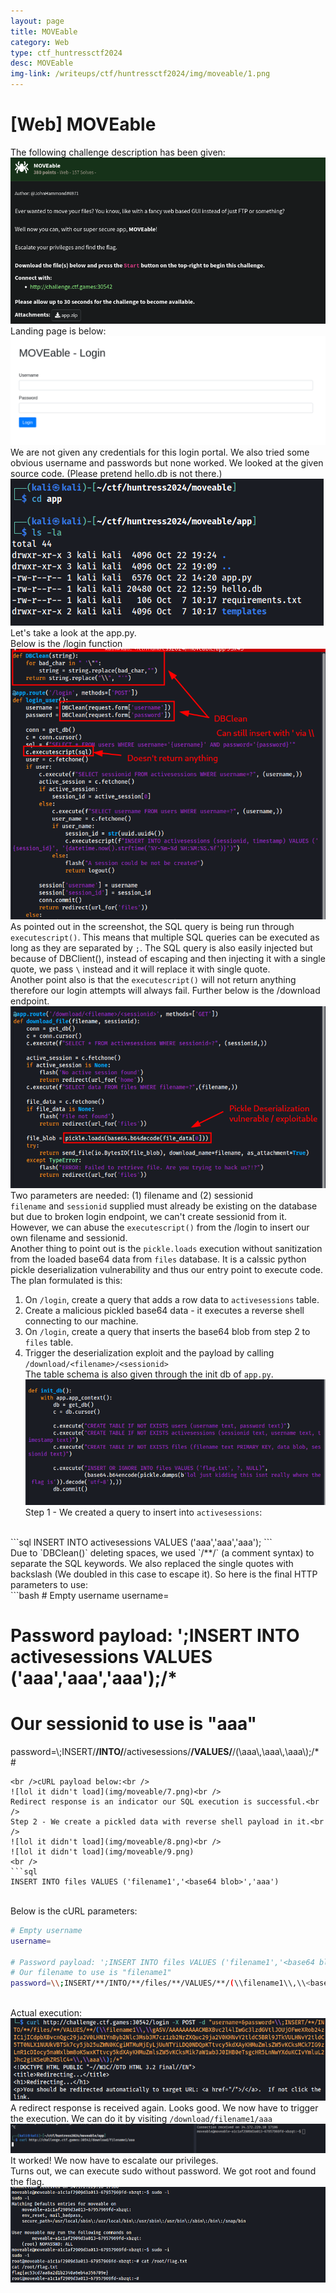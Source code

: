 ```yaml
---
layout: page
title: MOVEable
category: Web
type: ctf_huntressctf2024
desc: MOVEable
img-link: /writeups/ctf/huntressctf2024/img/moveable/1.png
---
```



# [Web] MOVEable
The following challenge description has been given:<br />
![lol it didn't load](img/moveable/1.png)<br />
Landing page is below:<br />
![lol it didn't load](img/moveable/1.5.png)<br />
We are not given any credentials for this login portal. We also tried some obvious username and passwords but none worked. We looked at the given source code. (Please pretend hello.db is not there.)<br />
![lol it didn't load](img/moveable/2.png)<br />
Let's take a look at the app.py.<br />
Below is the /login function<br />
![lol it didn't load](img/moveable/3.png)<br />
As pointed out in the screenshot, the SQL query is being run through `executescript()`. This means that multiple SQL queries can be executed as long as they are separated by `;`. The SQL query is also easily injected but because of DBClient(), instead of escaping and then injecting it with a single quote, we pass `\` instead and it will replace it with single quote.<br />
Another point also is that the `executescript()` will not return anything therefore our login attempts will always fail. Further below is the /download endpoint.<br />
![lol it didn't load](img/moveable/4.png)<br />
Two parameters are needed: (1) filename and (2) sessionid<br />
`filename` and `sessionid` supplied must already be existing on the database but due to broken login endpoint, we can't create sessionid from it. However, we can abuse the `executescript()` from the /login to insert our own filename and sessionid.<br />
Another thing to point out is the `pickle.loads` execution without sanitization from the loaded base64 data from `files` database. It is a calssic python pickle deserialization vulnerability and thus our entry point to execute code.<br />
The plan formulated is this:
1) On `/login`, create a query that adds a row data to `activesessions` table.
2) Create a malicious pickled base64 data - it executes a reverse shell connecting to our machine.
3) On `/login`, create a query that inserts the base64 blob from step 2 to `files` table.
4) Trigger the deserialization exploit and the payload by calling `/download/<filename>/<sessionid>`
<br />The table schema is also given through the init db of `app.py`.<br />
![lol it didn't load](img/moveable/6.png)<br />
Step 1 - We created a query to insert into `activesessions`:
<br />
```sql
INSERT INTO activesessions VALUES ('aaa','aaa','aaa');
```
<br />Due to `DBClean()` deleting spaces, we used `/**/` (a comment syntax) to separate the SQL keywords. We also replaced the single quotes with backslash (We doubled in this case to escape it). So here is the final HTTP parameters to use:
<br />
```bash
# Empty username
username=

# Password payload: ';INSERT INTO activesessions VALUES ('aaa','aaa','aaa');/*
# Our sessionid to use is "aaa"
password=\\;INSERT/**/INTO/**/activesessions/**/VALUES/**/(\\aaa\\,\\aaa\\,\\aaa\\);/* # 
```
<br />cURL payload below:<br />
![lol it didn't load](img/moveable/7.png)<br />
Redirect response is an indicator our SQL execution is successful.<br />
Step 2 - We create a pickled data with reverse shell payload in it.<br />
![lol it didn't load](img/moveable/8.png)<br />
![lol it didn't load](img/moveable/9.png)
<br />
```sql
INSERT INTO files VALUES ('filename1','<base64 blob>','aaa')
```
<br />Below is the cURL parameters:
<br />
```bash
# Empty username
username=

# Password payload: ';INSERT INTO files VALUES ('filename1','<base64 blob>','aaa');/*
# Our filename to use is "filename1"
password=\\;INSERT/**/INTO/**/files/**/VALUES/**/(\\filename1\\,\\<base64 blob>\\,\\aaa\\);/*
```
<br />Actual execution:
<br />![lol it didn't load](img/moveable/10.png)<br />
A redirect response is received again. Looks good. We now have to trigger the execution. We can do it by visiting `/download/filename1/aaa`<br />
![lol it didn't load](img/moveable/11.png)<br />
It worked! We now have to escalate our privileges.<br />
Turns out, we can execute sudo without password. We got root and found the flag.<br />
![lol it didn't load](img/moveable/12.png)<br />


